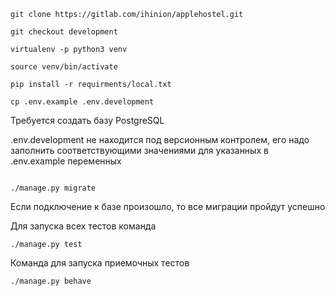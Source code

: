 ```
git clone https://gitlab.com/ihinion/applehostel.git

git checkout development

virtualenv -p python3 venv

source venv/bin/activate

pip install -r requirments/local.txt

cp .env.example .env.development
```

Требуется создать базу PostgreSQL

.env.development не находится под версионным
контролем, его надо заполнить соответствующими
значениями для указанных в .env.example переменных

```cd source

./manage.py migrate
```

Если подключение к базе произошло, то все миграции пройдут успешно

Для запуска всех тестов команда

```./manage.py test```

Команда для запуска приемочных тестов

```./manage.py behave```

